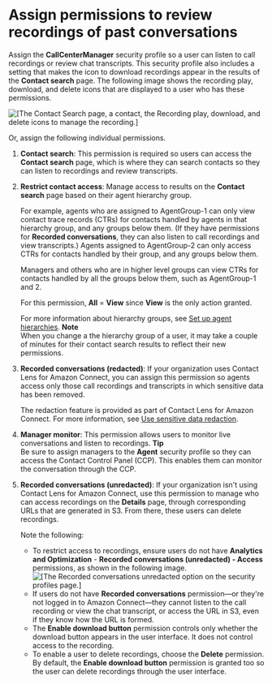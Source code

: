 # Assign permissions to review recordings of past conversations<a name="assign-permssions-to-review-recordings"></a>

Assign the **CallCenterManager** security profile so a user can listen to call recordings or review chat transcripts\. This security profile also includes a setting that makes the icon to download recordings appear in the results of the **Contact search** page\. The following image shows the recording play, download, and delete icons that are displayed to a user who has these permissions\.

![\[The Contact Search page, a contact, the Recording play, download, and delete icons to manage the recording.\]](http://docs.aws.amazon.com/connect/latest/adminguide/images/recording-permissions-listen-download-delete.png)

Or, assign the following individual permissions\.

1. **Contact search**: This permission is required so users can access the **Contact search** page, which is where they can search contacts so they can listen to recordings and review transcripts\. 

1. **Restrict contact access**: Manage access to results on the **Contact search** page based on their agent hierarchy group\. 

   For example, agents who are assigned to AgentGroup\-1 can only view contact trace records \(CTRs\) for contacts handled by agents in that hierarchy group, and any groups below them\. \(If they have permissions for **Recorded conversations**, they can also listen to call recordings and view transcripts\.\) Agents assigned to AgentGroup\-2 can only access CTRs for contacts handled by their group, and any groups below them\. 

   Managers and others who are in higher level groups can view CTRs for contacts handled by all the groups below them, such as AgentGroup\-1 and 2\.

   For this permission, **All** = **View** since **View** is the only action granted\.

   For more information about hierarchy groups, see [Set up agent hierarchies](agent-hierarchy.md)\.
**Note**  
When you change a the hierarchy group of a user, it may take a couple of minutes for their contact search results to reflect their new permissions\.

1. **Recorded conversations \(redacted\)**: If your organization uses Contact Lens for Amazon Connect, you can assign this permission so agents access only those call recordings and transcripts in which sensitive data has been removed\.

   The redaction feature is provided as part of Contact Lens for Amazon Connect\. For more information, see [Use sensitive data redaction](sensitive-data-redaction.md)\.

1. **Manager monitor**: This permission allows users to monitor live conversations and listen to recordings\.
**Tip**  
Be sure to assign managers to the **Agent** security profile so they can access the Contact Control Panel \(CCP\)\. This enables them can monitor the conversation through the CCP\.

1. **Recorded conversations \(unredacted\)**: If your organization isn't using Contact Lens for Amazon Connect, use this permission to manage who can access recordings on the **Details** page, through corresponding URLs that are generated in S3\. From there, these users can delete recordings\. 

   Note the following:
   + To restrict access to recordings, ensure users do not have **Analytics and Optimization** \- **Recorded conversations \(unredacted\) \- Access** permissions, as shown in the following image\.   
![\[The Recorded conversations unredacted option on the security profiles page.\]](http://docs.aws.amazon.com/connect/latest/adminguide/images/recording-permissions-access.png)
   + If users do not have **Recorded conversations** permission—or they're not logged in to Amazon Connect—they cannot listen to the call recording or view the chat transcript, or access the URL in S3, even if they know how the URL is formed\.
   + The **Enable download button** permission controls only whether the download button appears in the user interface\. It does not control access to the recording\. 
   + To enable a user to delete recordings, choose the **Delete** permission\. By default, the **Enable download button** permission is granted too so the user can delete recordings through the user interface\. 